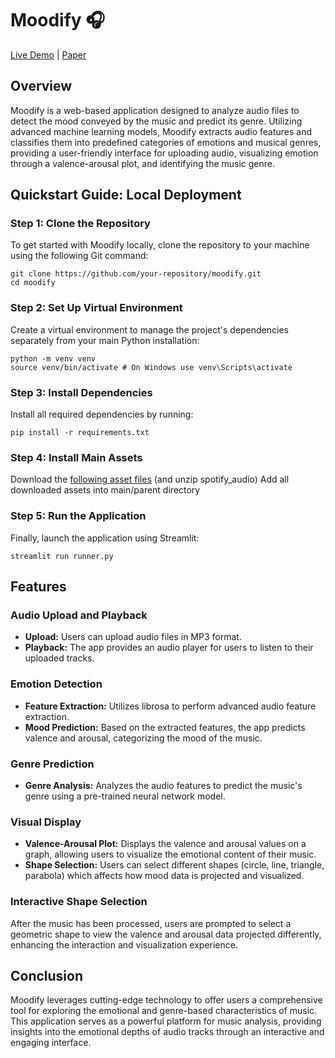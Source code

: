 # Moodify :headphones:
[Live Demo]() | [Paper](https://github.com/digitalnoma/moodify-recommender/blob/main/assets/50_038_CDS_Group_08.pdf)

## Overview
Moodify is a web-based application designed to analyze audio files to detect the mood conveyed by the music and predict its genre. Utilizing advanced machine learning models, Moodify extracts audio features and classifies them into predefined categories of emotions and musical genres, providing a user-friendly interface for uploading audio, visualizing emotion through a valence-arousal plot, and identifying the music genre.

## Quickstart Guide: Local Deployment

### Step 1: Clone the Repository
To get started with Moodify locally, clone the repository to your machine using the following Git command:
```
git clone https://github.com/your-repository/moodify.git
cd moodify
```


### Step 2: Set Up Virtual Environment
Create a virtual environment to manage the project's dependencies separately from your main Python installation:
```
python -m venv venv
source venv/bin/activate # On Windows use venv\Scripts\activate
```

### Step 3: Install Dependencies
Install all required dependencies by running:
```
pip install -r requirements.txt
```

### Step 4: Install Main Assets
Download the [following asset files](https://www.dropbox.com/scl/fo/gdj3c7clw9egnjyt9iu36/AN_fm12u-WLkyOGWqWRm7Xo?rlkey=7v28k1ef6fvw0icu6t1070rb4&dl=0) (and unzip spotify_audio)
Add all downloaded assets into main/parent directory

### Step 5: Run the Application
Finally, launch the application using Streamlit:
```
streamlit run runner.py
```

## Features

### Audio Upload and Playback
- **Upload:** Users can upload audio files in MP3 format.
- **Playback:** The app provides an audio player for users to listen to their uploaded tracks.

### Emotion Detection
- **Feature Extraction:** Utilizes librosa to perform advanced audio feature extraction.
- **Mood Prediction:** Based on the extracted features, the app predicts valence and arousal, categorizing the mood of the music.

### Genre Prediction
- **Genre Analysis:** Analyzes the audio features to predict the music's genre using a pre-trained neural network model.

### Visual Display
- **Valence-Arousal Plot:** Displays the valence and arousal values on a graph, allowing users to visualize the emotional content of their music.
- **Shape Selection:** Users can select different shapes (circle, line, triangle, parabola) which affects how mood data is projected and visualized.

### Interactive Shape Selection
After the music has been processed, users are prompted to select a geometric shape to view the valence and arousal data projected differently, enhancing the interaction and visualization experience.

## Conclusion
Moodify leverages cutting-edge technology to offer users a comprehensive tool for exploring the emotional and genre-based characteristics of music. This application serves as a powerful platform for music analysis, providing insights into the emotional depths of audio tracks through an interactive and engaging interface.
